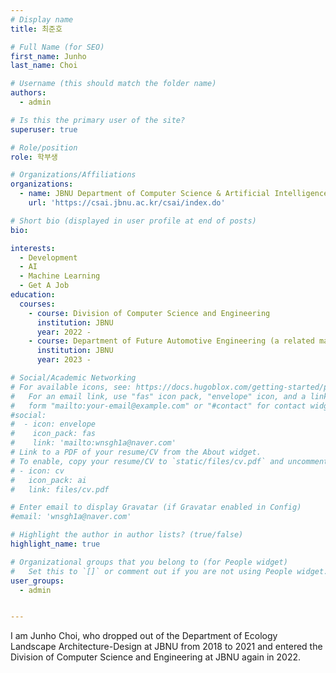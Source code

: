 ```yaml
---
# Display name
title: 최준호

# Full Name (for SEO)
first_name: Junho
last_name: Choi

# Username (this should match the folder name)
authors:
  - admin

# Is this the primary user of the site?
superuser: true

# Role/position
role: 학부생

# Organizations/Affiliations
organizations:
  - name: JBNU Department of Computer Science & Artificial Intelligence
    url: 'https://csai.jbnu.ac.kr/csai/index.do'

# Short bio (displayed in user profile at end of posts)
bio: 

interests:
  - Development
  - AI
  - Machine Learning
  - Get A Job
education:
  courses:
    - course: Division of Computer Science and Engineering
      institution: JBNU
      year: 2022 - 
    - course: Department of Future Automotive Engineering (a related major)
      institution: JBNU
      year: 2023 - 

# Social/Academic Networking
# For available icons, see: https://docs.hugoblox.com/getting-started/page-builder/#icons
#   For an email link, use "fas" icon pack, "envelope" icon, and a link in the
#   form "mailto:your-email@example.com" or "#contact" for contact widget.
#social:
#  - icon: envelope
#    icon_pack: fas
#    link: 'mailto:wnsgh1a@naver.com'
# Link to a PDF of your resume/CV from the About widget.
# To enable, copy your resume/CV to `static/files/cv.pdf` and uncomment the lines below.
# - icon: cv
#   icon_pack: ai
#   link: files/cv.pdf

# Enter email to display Gravatar (if Gravatar enabled in Config)
#email: 'wnsgh1a@naver.com'

# Highlight the author in author lists? (true/false)
highlight_name: true

# Organizational groups that you belong to (for People widget)
#   Set this to `[]` or comment out if you are not using People widget.
user_groups:
  - admin


---
```


 I am Junho Choi, who dropped out of the Department of Ecology Landscape Architecture-Design at JBNU from 2018 to 2021 and entered the Division of Computer Science and Engineering at JBNU again in 2022.